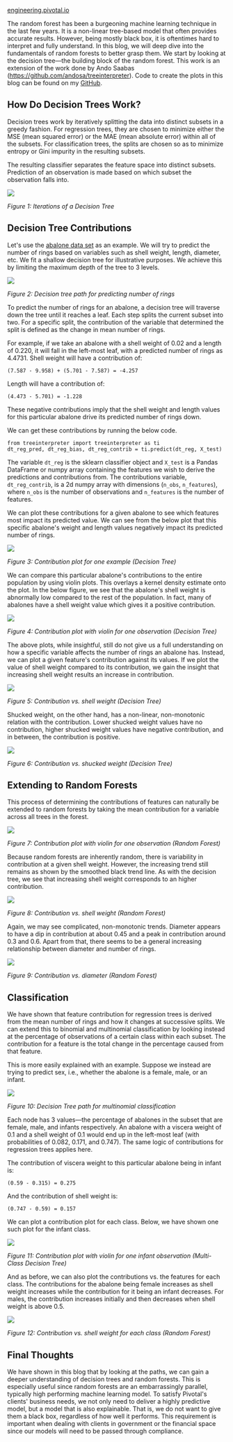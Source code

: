 [engineering.pivotal.io](http://engineering.pivotal.io/post/interpreting-decision-trees-and-random-forests/ "· Pivotal Engineering Journal")


The random forest has been a burgeoning machine learning technique in the last few years. It is a non-linear tree-based model that often provides accurate results. However, being mostly black box, it is oftentimes hard to interpret and fully understand. In this blog, we will deep dive into the fundamentals of random forests to better grasp them. We start by looking at the decision tree—the building block of the random forest. This work is an extension of the work done by Ando Saabas (<https://github.com/andosa/treeinterpreter>). Code to create the plots in this blog can be found on my [GitHub][1].

##  How Do Decision Trees Work?

Decision trees work by iteratively splitting the data into distinct subsets in a greedy fashion. For regression trees, they are chosen to minimize either the MSE (mean squared error) or the MAE (mean absolute error) within all of the subsets. For classification trees, the splits are chosen so as to minimize entropy or Gini impurity in the resulting subsets.

The resulting classifier separates the feature space into distinct subsets. Prediction of an observation is made based on which subset the observation falls into.

![][2]

_Figure 1: Iterations of a Decision Tree_

##  Decision Tree Contributions

Let's use the [abalone data set][3] as an example. We will try to predict the number of rings based on variables such as shell weight, length, diameter, etc. We fit a shallow decision tree for illustrative purposes. We achieve this by limiting the maximum depth of the tree to 3 levels.

![][4]

_Figure 2: Decision tree path for predicting number of rings_

To predict the number of rings for an abalone, a decision tree will traverse down the tree until it reaches a leaf. Each step splits the current subset into two. For a specific split, the contribution of the variable that determined the split is defined as the change in mean number of rings.

For example, if we take an abalone with a shell weight of 0.02 and a length of 0.220, it will fall in the left-most leaf, with a predicted number of rings as 4.4731. Shell weight will have a contribution of:


    (7.587 - 9.958) + (5.701 - 7.587) = -4.257

 Length will have a contribution of:


    (4.473 - 5.701) = -1.228


These negative contributions imply that the shell weight and length values for this particular abalone drive its predicted number of rings down.

We can get these contributions by running the below code.


    from treeinterpreter import treeinterpreter as ti
    dt_reg_pred, dt_reg_bias, dt_reg_contrib = ti.predict(dt_reg, X_test)

   


The variable `dt_reg` is the sklearn classifier object and `X_test` is a Pandas DataFrame or numpy array containing the features we wish to derive the predictions and contributions from. The contributions variable, `dt_reg_contrib`, is a 2d numpy array with dimensions (`n_obs`, `n_features`), where `n_obs` is the number of observations and `n_features` is the number of features.

We can plot these contributions for a given abalone to see which features most impact its predicted value. We can see from the below plot that this specific abalone's weight and length values negatively impact its predicted number of rings.

![][5]

_Figure 3: Contribution plot for one example (Decision Tree)_

We can compare this particular abalone's contributions to the entire population by using violin plots. This overlays a kernel density estimate onto the plot. In the below figure, we see that the abalone's shell weight is abnormally low compared to the rest of the population. In fact, many of abalones have a shell weight value which gives it a positive contribution.

![][6]

_Figure 4: Contribution plot with violin for one observation (Decision Tree)_

The above plots, while insightful, still do not give us a full understanding on how a specific variable affects the number of rings an abalone has. Instead, we can plot a given feature's contribution against its values. If we plot the value of shell weight compared to its contribution, we gain the insight that increasing shell weight results an increase in contribution.

![][7]

_Figure 5: Contribution vs. shell weight (Decision Tree)_

Shucked weight, on the other hand, has a non-linear, non-monotonic relation with the contribution. Lower shucked weight values have no contribution, higher shucked weight values have negative contribution, and in between, the contribution is positive.

![][8]

_Figure 6: Contribution vs. shucked weight (Decision Tree)_

##  Extending to Random Forests

This process of determining the contributions of features can naturally be extended to random forests by taking the mean contribution for a variable across all trees in the forest.

![][9]

_Figure 7: Contribution plot with violin for one observation (Random Forest)_

Because random forests are inherently random, there is variability in contribution at a given shell weight. However, the increasing trend still remains as shown by the smoothed black trend line. As with the decision tree, we see that increasing shell weight corresponds to an higher contribution.

![][10]

_Figure 8: Contribution vs. shell weight (Random Forest)_

Again, we may see complicated, non-monotonic trends. Diameter appears to have a dip in contribution at about 0.45 and a peak in contribution around 0.3 and 0.6. Apart from that, there seems to be a general increasing relationship between diameter and number of rings.

![][11]

_Figure 9: Contribution vs. diameter (Random Forest)_

##  Classification

We have shown that feature contribution for regression trees is derived from the mean number of rings and how it changes at successive splits. We can extend this to binomial and multinomial classification by looking instead at the percentage of observations of a certain class within each subset. The contribution for a feature is the total change in the percentage caused from that feature.

This is more easily explained with an example. Suppose we instead are trying to predict sex, i.e., whether the abalone is a female, male, or an infant.

![][12]

_Figure 10: Decision Tree path for multinomial classification_

Each node has 3 values—the percentage of abalones in the subset that are female, male, and infants respectively. An abalone with a viscera weight of 0.1 and a shell weight of 0.1 would end up in the left-most leaf (with probabilities of 0.082, 0.171, and 0.747). The same logic of contributions for regression trees applies here.

The contribution of viscera weight to this particular abalone being in infant is:


    (0.59 - 0.315) = 0.275

   


And the contribution of shell weight is:


    (0.747 - 0.59) = 0.157

   


We can plot a contribution plot for each class. Below, we have shown one such plot for the infant class.

![][13]

_Figure 11: Contribution plot with violin for one infant observation (Multi-Class Decision Tree)_

And as before, we can also plot the contributions vs. the features for each class. The contributions for the abalone being female increases as shell weight increases while the contribution for it being an infant decreases. For males, the contribution increases initially and then decreases when shell weight is above 0.5.

![][14]

_Figure 12: Contribution vs. shell weight for each class (Random Forest)_

##  Final Thoughts

We have shown in this blog that by looking at the paths, we can gain a deeper understanding of decision trees and random forests. This is especially useful since random forests are an embarrassingly parallel, typically high performing machine learning model. To satisfy Pivotal's clients' business needs, we not only need to deliver a highly predictive model, but a model that is also explainable. That is, we do not want to give them a black box, regardless of how well it performs. This requirement is important when dealing with clients in government or the financial space since our models will need to be passed through compliance.

[1]: https://github.com/gregtam/interpreting-decision-trees-and-random-forests
[2]: http://engineering.pivotal.io/images/interpreting-decision-trees-and-random-forests/dt_iterations.png
[3]: https://archive.ics.uci.edu/ml/datasets/abalone
[4]: http://engineering.pivotal.io/images/interpreting-decision-trees-and-random-forests/reg_dt_path.png
[5]: http://engineering.pivotal.io/images/interpreting-decision-trees-and-random-forests/contribution_plot_dt_reg.png
[6]: http://engineering.pivotal.io/images/interpreting-decision-trees-and-random-forests/contribution_plot_violin_dt_reg.png
[7]: http://engineering.pivotal.io/images/interpreting-decision-trees-and-random-forests/shell_weight_contribution_dt.png
[8]: http://engineering.pivotal.io/images/interpreting-decision-trees-and-random-forests/shucked_weight_contribution_dt.png
[9]: http://engineering.pivotal.io/images/interpreting-decision-trees-and-random-forests/contribution_plot_violin_rf.png
[10]: http://engineering.pivotal.io/images/interpreting-decision-trees-and-random-forests/shell_weight_contribution_rf.png
[11]: http://engineering.pivotal.io/images/interpreting-decision-trees-and-random-forests/diameter_contribution_rf.png
[12]: http://engineering.pivotal.io/images/interpreting-decision-trees-and-random-forests/multi_clf_dt_path.png
[13]: http://engineering.pivotal.io/images/interpreting-decision-trees-and-random-forests/contribution_plot_violin_multi_clf_dt.png
[14]: http://engineering.pivotal.io/images/interpreting-decision-trees-and-random-forests/shell_weight_contribution_by_sex_rf.png


